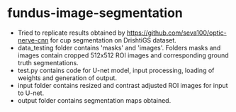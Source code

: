 # fundus-image-segmentation
* Tried to replicate results obtained by https://github.com/seva100/optic-nerve-cnn for cup segmentation on DrishtiGS dataset.
* data_testing folder contains 'masks' and 'images'. Folders masks and images contain cropped 512x512 ROI images and corresponding ground truth segmentations.
* test.py contains code for U-net model, input processing, loading of weights and generation of output.
* input folder contains resized and contrast adjusted ROI images for input to U-net.
* output folder contains segmentation maps obtained.
